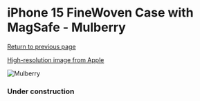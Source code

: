 # iPhone 15 FineWoven Case with MagSafe - Mulberry

[Return to previous page](/iphone_15)

[High-resolution image from Apple](https://store.storeimages.cdn-apple.com/8756/as-images.apple.com/is/MT3E3?wid=4500&hei=4500&fmt=png)

<div style="width: 384px"><img src="/everypreview/MT3E3.png" alt="Mulberry"></div>

### Under construction
